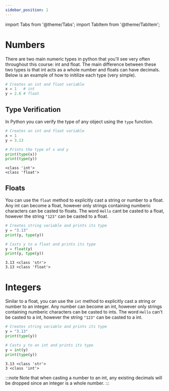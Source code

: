 ```yaml
---
sidebar_position: 1
---
```


import Tabs from '@theme/Tabs';
import TabItem from '@theme/TabItem';

# Numbers
There are two main numeric types in python that you'll see very often throughout this course: int and float. The main difference between these two types is that int acts as a whole number and floats can have decimals. Below is an example of how to initilize each type (very simple).

```python
# Creates an int and float variable
x = 1   # int
y = 2.6 # float
```

## Type Verification

In Python you can verify the type of any object using the `type` function.

<Tabs>
<TabItem value="Code" label="Code" default>

```python
# Creates an int and float variable
x = 1
y = 3.13

# Prints the type of x and y
print(type(x))
print(type(y))
```

</TabItem>

<TabItem value="Output" label="Output">

```
<class 'int'>
<class 'float'>
```

</TabItem>
</Tabs>

## Floats

You can use the `float` method to explicitly cast a string or number to a float. Any int can become a float, however only strings containing numberic characters can be casted to floats. The word `Hello` cant be casted to a float, however the string `"123"` can be casted to a float.

<Tabs>
<TabItem value="Code" label="Code" default>

```python
# Creates string variable and prints its type
y = "3.13"
print(y, type(y))

# Casts y to a float and prints its type
y = float(y)
print(y, type(y))
```

</TabItem>

<TabItem value="Output" label="Output">

```
3.13 <class 'str'>
3.13 <class 'float'>
```

</TabItem>
</Tabs>

# Integers
Sinilar to a float, you can use the `int` method to explicitly cast a string or number to an integer. Any number can become an int, however only strings containing numberic characters can be casted to ints. The word `Hello` can't be casted to a int, however the string `"123"` can be casted to a int.

<Tabs>
<TabItem value="Code" label="Code" default>

```python
# Creates string variable and prints its type
y = "3.13"
print(type(y))

# Casts y to an int and prints its type
y = int(y)
print(type(y))
```

</TabItem>

<TabItem value="Output" label="Output">

```
3.13 <class 'str'>
3 <class 'int'>
```

</TabItem>
</Tabs>

:::note
Note that when casting a number to an int, any existing decimals will be dropped since an integer is a whole number.
:::